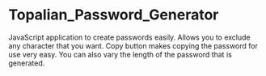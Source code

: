 # Topalian_Password_Generator
JavaScript application to create passwords easily. Allows you to exclude any character that you want. Copy button makes copying the password for use very easy. You can also vary the length of the password that is generated.
